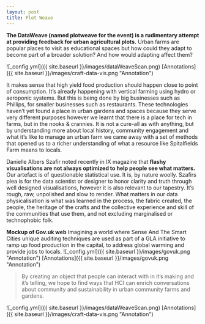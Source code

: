 ```yaml
---
layout: post
title: Plot Weave
---
```


**The DataWeave (named plotweave for the event) is a rudimentary attempt at providing feedback for urban agricultural plots.** Urban farms are popular places to visit as educational spaces but how could they adapt to become part of a broader solution? And how would adapting affect them?

 ![_config.yml]({{ site.baseurl }}/images/dataWeaveScan.png) 
 [Annotations]({{ site.baseurl }}/images/craft-data-vis.png "Annotation")

It makes sense that high yield food production should happen close to point of consumption. It’s already happening with vertical farming using hydro or aeroponic systems. But this is being done by big businesses such as Phillips, for smaller businesses such as restaurants. These technologies haven’t yet found a place in urban gardens and spaces because they serve very different purposes however we learnt that there is a place for tech in farms, but in the nooks & crannies. It is not a cure-all as with anything, but by understanding more about local history, community engagement and what it’s like to manage an urban farm we came away with a set of methods that opened us to a richer understanding of what a resource like Spitalfields Farm means to locals. 

Danielle Albers Szafir noted recently in IX magazine that **flashy visualisations are not always optimized to help people see what matters.** Our artefact is of questionable statistical use. It is, by nature woolly. Szafirs plea is for the data scientist or designer to honor clarity and truth through well designed visualisations, however it is also relevant to our tapestry. It’s rough, raw, unpolished and slow to render. What matters in our data physicalisation is what was learned in the process, the fabric created, the people, the heritage of the crafts and the collective experience and skill of the communities that use them, and not excluding marginalised or technophobic folk.

**Mockup of Gov.uk web** Imagining a world where Sense And The Smart Cities unique auditing techniques are used as part of a GLA initiative to ramp up food production in the capital, to address global warming and provide jobs to locals.
 ![_config.yml]({{ site.baseurl }}/images/govuk.png "Annotation")
 [Annotations]({{ site.baseurl }}/images/govuk.png "Annotation")

> By creating an object that people can interact with in it’s making and it’s telling, we hope to find ways that HCI can enrich conversations about community and sustainability in urban community farms and gardens. 

 ![_config.yml]({{ site.baseurl }}/images/dataWeaveScan.png) 
 [Annotations]({{ site.baseurl }}/images/craft-data-vis.png "Annotation")


